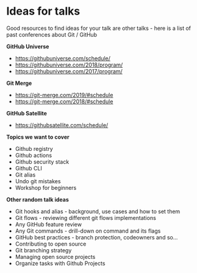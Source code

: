 # Ideas for talks
Good resources to find ideas for your talk are other talks - here is a list of past conferences about Git / GitHub

__GitHub Universe__
- https://githubuniverse.com/schedule/
- https://githubuniverse.com/2018/program/
- https://githubuniverse.com/2017/program/

__Git Merge__
- https://git-merge.com/2019/#schedule
- https://git-merge.com/2018/#schedule

__GitHub Satellite__
- https://githubsatellite.com/schedule/

__Topics we want to cover__
- Github registry
- Github actions
- Github security stack
- Github CLI
- Git alias
- Undo git mistakes
- Workshop for beginners

__Other random talk ideas__
- Git hooks and alias - background, use cases and how to set them
- Git flows - reviewing different git flows implementations
- Any GitHub feature review
- Any Git commands - drill-down on command and its flags
- GitHub best practices - branch protection, codeowners and so...
- Contributing to open source
- Git branching strategy
- Managing open source projects
- Organize tasks with Github Projects
